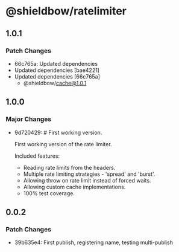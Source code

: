# @shieldbow/ratelimiter

## 1.0.1

### Patch Changes

- 66c765a: Updated dependencies
- Updated dependencies [bae4221]
- Updated dependencies [66c765a]
  - @shieldbow/cache@1.0.1

## 1.0.0

### Major Changes

- 9d720429: # First working version.

  First working version of the rate limiter.

  Included features:

  - Reading rate limits from the headers.
  - Multiple rate limiting strategies - 'spread' and 'burst'.
  - Allowing throw on rate limit instead of forced waits.
  - Allowing custom cache implementations.
  - 100% test coverage.

## 0.0.2

### Patch Changes

- 39b635e4: First publish, registering name, testing multi-publish
